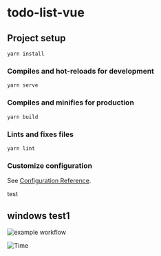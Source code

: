 # todo-list-vue 

## Project setup
```
yarn install
```

### Compiles and hot-reloads for development
```
yarn serve
```

### Compiles and minifies for production
```
yarn build
```

### Lints and fixes files
```
yarn lint
```

### Customize configuration
See [Configuration Reference](https://cli.vuejs.org/config/).

test



## windows test1
![example workflow](https://github.com/iewihc/todo-list/actions/workflows/main.yml/badge.svg)

<!-- A test of the [BYOB](https://github.com/RubbaBoy/BYOB) (Bring Your Own Badge) GitHub Action. -->

![Time](https://byob.yarr.is/iewihc/todo-list/time)

<!-- ![Machine](https://byob.yarr.is/iewihc/todo-list/machine)

![Size](https://byob.yarr.is/iewihc/todo-list/size)

![GitHub](https://byob.yarr.is/iewihc/todo-list/github)

![Git](https://byob.yarr.is/iewihc/todo-list/git)

![Custom](https://byob.yarr.is/iewihc/todo-list/custom) -->
